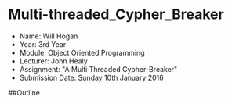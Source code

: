 # Multi-threaded_Cypher_Breaker
* Name: Will Hogan
* Year: 3rd Year
* Module: Object Oriented Programming
* Lecturer: John Healy
* Assignment: "A Multi Threaded Cypher-Breaker"
* Submission Date: Sunday 10th January 2016

##Outline